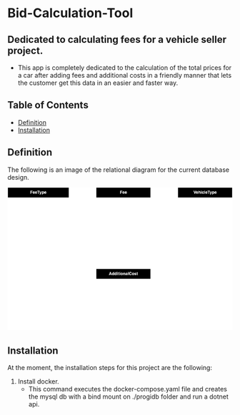 # Bid-Calculation-Tool

## Dedicated to calculating fees for a vehicle seller project.

- This app is completely dedicated to the calculation of the total prices for a car after adding fees and additional costs in a friendly manner that lets the customer get this data in an easier and faster way.

## Table of Contents

- [Definition](#definition)
- [Installation](#installation)

## Definition

The following is an image of the relational diagram for the current database design.

![relational diagram](/Progi%20Relational.png)

## Installation

At the moment, the installation steps for this project are the following: 
1. Install docker.
    - This command executes the docker-compose.yaml file and creates the mysql db with a bind mount on ./progidb folder and run a dotnet api.
